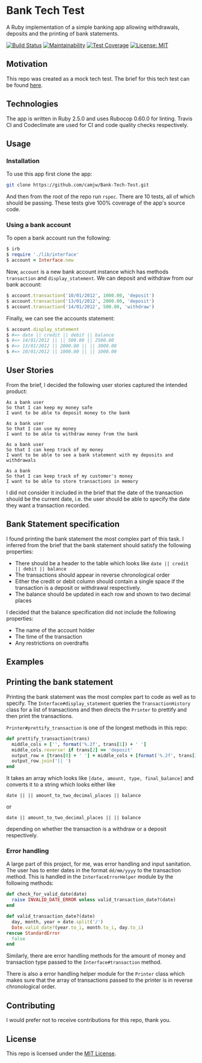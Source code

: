 # Bank Tech Test
A Ruby implementation of a simple banking app allowing withdrawals, deposits and the printing of bank statements.

[![Build Status](https://travis-ci.com/camjw/Bank-Tech-Test.svg?branch=master)](https://travis-ci.com/camjw/Bank-Tech-Test)
[![Maintainability](https://api.codeclimate.com/v1/badges/4ce38758cc63ae42e104/maintainability)](https://codeclimate.com/github/camjw/Bank-Tech-Test/maintainability)
[![Test Coverage](https://api.codeclimate.com/v1/badges/4ce38758cc63ae42e104/test_coverage)](https://codeclimate.com/github/camjw/Bank-Tech-Test/test_coverage)
[![License: MIT](https://img.shields.io/badge/License-MIT-yellow.svg)](https://opensource.org/licenses/MIT)

## Motivation
This repo was created as a mock tech test. The brief for this tech test can be found [here](https://github.com/makersacademy/course/blob/master/individual_challenges/bank_tech_test.md).

## Technologies

The app is written in Ruby 2.5.0 and uses Rubocop 0.60.0 for linting. Travis CI and Codeclimate are used for CI and code quality checks respectively.

## Usage

### Installation
To use this app first clone the app:
```sh
git clone https://github.com/camjw/Bank-Tech-Test.git
```
And then from the root of the repo run `rspec`. There are 10 tests, all of which should be passing. These tests give 100% coverage of the app's source code.

### Using a bank account

To open a bank account run the following:
```ruby
$ irb
$ require './lib/interface'
$ account = Interface.new
```
Now, `account` is a new bank account instance which has methods `transaction` and `display_statement`. We can deposit and withdraw from our bank account:

```ruby
$ account.transaction('10/01/2012', 1000.00, 'deposit')
$ account.transaction('13/01/2012', 2000.00, 'deposit')
$ account.transaction('14/01/2012', 500.00, 'withdraw')
```
Finally, we can see the accounts statement:

```ruby
$ account.display_statement
$ #=> date || credit || debit || balance
$ #=> 14/01/2012 || || 500.00 || 2500.00
$ #=> 13/01/2012 || 2000.00 || || 3000.00
$ #=> 10/01/2012 || 1000.00 || || 1000.00
```


## User Stories

From the brief, I decided the following user stories captured the intended product:

```
As a bank user
So that I can keep my money safe
I want to be able to deposit money to the bank

As a bank user
So that I can use my money
I want to be able to withdraw money from the bank

As a bank user
So that I can keep track of my money
I want to be able to see a bank statement with my deposits and withdrawals

As a bank
So that I can keep track of my customer's money
I want to be able to store transactions in memory
```

I did not consider it included in the brief that the date of the transaction should be the current date, i.e. the user should be able to specify the date they want a transaction recorded.

## Bank Statement specification

I found printing the bank statement the most complex part of this task. I inferred from the brief that the bank statement should satisfy the following properties:
- There should be a header to the table which looks like `date || credit || debit || balance`
- The transactions should appear in reverse chronological order
- Either the credit or debit column should contain a single space if the transaction is a deposit or withdrawal respectively.
- The balance should be updated in each row and shown to two decimal places

I decided that the balance specification did not include the following properties:
 - The name of the account holder
 - The time of the transaction
 - Any restrictions on overdrafts

## Examples

## Printing the bank statement
Printing the bank statement was the most complex part to code as well as to specify. The `Interface#display_statement` queries the `TransactionHistory` class for a list of transactions and then directs the `Printer` to prettify and then print the transactions.

`Printer#prettify_transaction` is one of the longest methods in this repo:

```ruby
def prettify_transaction(trans)
  middle_cols = ['', format('%.2f', trans[1]) + ' ']
  middle_cols.reverse! if trans[2] == 'deposit'
  output_row = [trans[0] + ' '] + middle_cols + [format('%.2f', trans[3])]
  output_row.join('|| ')
end
```

It takes an array which looks like `[date, amount, type, final_balance]` and converts it to a string which looks either like
```
date || || amount_to_two_decimal_places || balance
```
or
```
date || amount_to_two_decimal_places || || balance
```
depending on whether the transaction is a withdraw or a deposit respectively.
### Error handling

A large part of this project, for me, was error handling and input sanitation. The user has to enter dates in the format `dd/mm/yyyy` to the transaction method. This is handled in the `InterfaceErrorHelper` module by the following methods:

```ruby
def check_for_valid_date(date)
  raise INVALID_DATE_ERROR unless valid_transaction_date?(date)
end

def valid_transaction_date?(date)
  day, month, year = date.split('/')
  Date.valid_date?(year.to_i, month.to_i, day.to_i)
rescue StandardError
  false
end
```

Similarly, there are error handling methods for the amount of money and transaction type passed to the `Interface#transaction` method.

There is also a error handling helper module for the `Printer` class which makes sure that the array of transactions passed to the printer is in reverse chronological order.
## Contributing
I would prefer not to receive contributions for this repo, thank you.

## License
This repo is licensed under the [MIT License](https://opensource.org/licenses/MIT).
